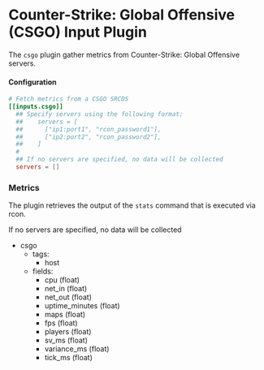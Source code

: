 # Counter-Strike: Global Offensive (CSGO) Input Plugin

The `csgo` plugin gather metrics from Counter-Strike: Global Offensive servers.

#### Configuration

```toml
# Fetch metrics from a CSGO SRCDS
[[inputs.csgo]]
  ## Specify servers using the following format:
  ##    servers = [
  ##      ["ip1:port1", "rcon_password1"],
  ##      ["ip2:port2", "rcon_password2"],
  ##    ]
  #
  ## If no servers are specified, no data will be collected
  servers = []
```

### Metrics

The plugin retrieves the output of the `stats` command that is executed via rcon.

If no servers are specified, no data will be collected

- csgo
  - tags:
    - host
  - fields:
    - cpu (float)
    - net_in (float)
    - net_out (float)
    - uptime_minutes (float)
    - maps (float)
    - fps (float)
    - players (float)
    - sv_ms (float)
    - variance_ms (float)
    - tick_ms (float)
